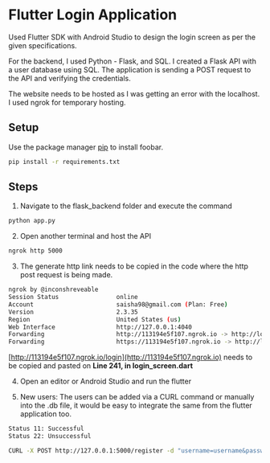 # Flutter Login Application

Used Flutter SDK with Android Studio to design the login screen as per the given specifications.

For the backend, I used Python - Flask, and SQL. I created a Flask API with a user database using SQL. The application is sending a POST request to the API and verifying the credentials. 

The website needs to be hosted as I was getting an error with the localhost. I used ngrok for temporary hosting.

## Setup

Use the package manager [pip](https://pip.pypa.io/en/stable/) to install foobar.

```bash
pip install -r requirements.txt
```

## Steps

1. Navigate to the flask_backend folder and execute the command
```bash
python app.py
```
2. Open another terminal and host the API
```bash
ngrok http 5000
```
3. The generate http link needs to be copied in the code where the http post request is being made. 
```bash
ngrok by @inconshreveable 
Session Status                online
Account                       saisha98@gmail.com (Plan: Free)
Version                       2.3.35
Region                        United States (us)
Web Interface                 http://127.0.0.1:4040
Forwarding                    http://113194e5f107.ngrok.io -> http://localhost:5000
Forwarding                    https://113194e5f107.ngrok.io -> http://localhost:5000
```
[http://113194e5f107.ngrok.io/login](http://113194e5f107.ngrok.io) needs to be copied and pasted on **Line 241, in login_screen.dart**

4. Open an editor or Android Studio and run the flutter

5. New users:
The users can be added via a CURL command or manually into the .db file, it would be easy to integrate the same from the flutter application too.

```bash
Status 11: Successful
Status 22: Unsuccessful
```

```bash
CURL -X POST http://127.0.0.1:5000/register -d "username=username&password=password" 
```
